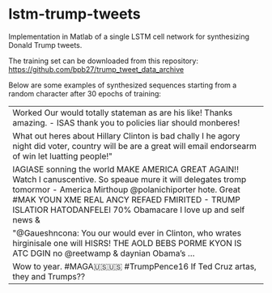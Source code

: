 # lstm-trump-tweets
Implementation in Matlab of a single LSTM cell network for synthesizing Donald Trump tweets.

The training set can be downloaded from this repository:
https://github.com/bpb27/trump_tweet_data_archive

Below are some examples of synthesized sequences starting from a random character after 30 epochs of training:

|  |
| ------------- |
| Worked Our would totally stateman as are his like! Thanks amazing. - ISAS thank you to policies liar should monberes! |
| What out heres about Hillary Clinton is bad chally I he agory night did voter, country will be are a great will email endorsearm of win let luatting people!" |
|IAGIASE sonning the world MAKE AMERICA GREAT AGAIN!! Watch I canuscentive. So speaue mure it will delegates tromp tomormor - America Mirthoup @polanichiporter hote. Great #MAK YOUN XME REAL ANCY REFAED FMIRITED - TRUMP ISLATIOR HATODANFELEl 70% Obamacare I love up and self news &|
|"@Gaueshncona: You our would ever in Clinton, who wrates hirginisale one will HISRS! THE AOLD BEBS PORME KYON IS ATC DGIN no @reetwamp &amp; daynian Obama’s …|
|Wow to year. #MAGA🇺🇸🇺🇸 #TrumpPence16 If Ted Cruz artas, they and Trumps??|

